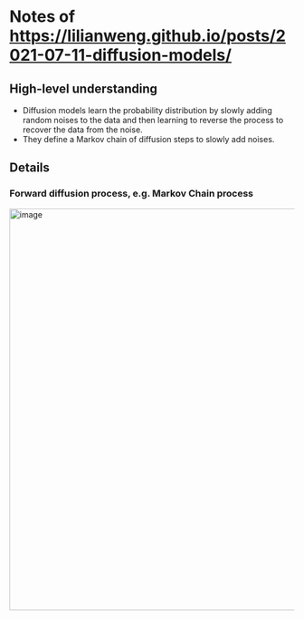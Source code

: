 # Notes of https://lilianweng.github.io/posts/2021-07-11-diffusion-models/
## High-level understanding
- Diffusion models learn the probability distribution by slowly adding random noises to the data and then learning to reverse the process to recover the data from the noise.
- They define a Markov chain of diffusion steps to slowly add noises. 

## Details
### Forward diffusion process, e.g. Markov Chain process
<img width="709" alt="image" src="https://github.com/user-attachments/assets/3532c998-18f4-4903-9898-a3be696452db" />

